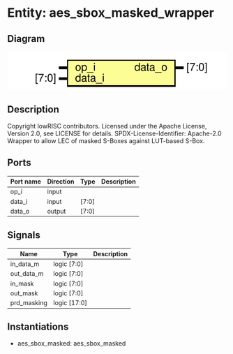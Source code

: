 # Entity: aes_sbox_masked_wrapper

## Diagram

![Diagram](aes_sbox_masked_wrapper.svg "Diagram")
## Description

Copyright lowRISC contributors.
 Licensed under the Apache License, Version 2.0, see LICENSE for details.
 SPDX-License-Identifier: Apache-2.0
 Wrapper to allow LEC of masked S-Boxes against LUT-based S-Box.
 
## Ports

| Port name | Direction | Type  | Description |
| --------- | --------- | ----- | ----------- |
| op_i      | input     |       |             |
| data_i    | input     | [7:0] |             |
| data_o    | output    | [7:0] |             |
## Signals

| Name        | Type         | Description |
| ----------- | ------------ | ----------- |
| in_data_m   | logic  [7:0] |             |
| out_data_m  | logic  [7:0] |             |
| in_mask     | logic  [7:0] |             |
| out_mask    | logic  [7:0] |             |
| prd_masking | logic [17:0] |             |
## Instantiations

- aes_sbox_masked: aes_sbox_masked
